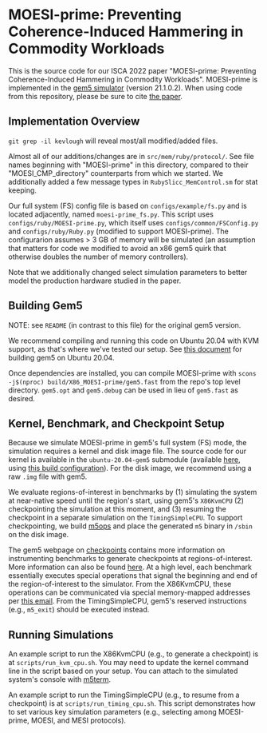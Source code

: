 # MOESI-prime: Preventing Coherence-Induced Hammering in Commodity Workloads

This is the source code for our ISCA 2022 paper "MOESI-prime: Preventing Coherence-Induced Hammering in Commodity Workloads".
MOESI-prime is implemented in the [gem5 simulator](https://github.com/gem5/gem5) (version 21.1.0.2).
When using code from this repository, please be sure to cite [the paper](https://www.kevinloughlin.org/moesi-prime.pdf).

## Implementation Overview

`git grep -il kevlough` will reveal most/all modified/added files.

Almost all of our additions/changes are in `src/mem/ruby/protocol/`. See file names beginning with
"MOESI-prime" in this directory, compared to their "MOESI_CMP_directory" counterparts from which
we started. We additionally added a few message types in `RubySlicc_MemControl.sm` for stat keeping.

Our full system (FS) config file is based on `configs/example/fs.py` and is located adjacently, named `moesi-prime_fs.py`. This script
uses `configs/ruby/MOESI-prime.py`, which itself uses `configs/common/FSConfig.py` and `configs/ruby/Ruby.py` (modified to support MOESI-prime). The configurarion assumes > 3 GB of memory will be simulated (an assumption that matters for code we modified to avoid an x86 gem5 quirk that otherwise doubles the number of memory controllers).

Note that we additionally changed select simulation parameters to better model the production hardware studied in the paper. 

## Building Gem5

NOTE: see `README` (in contrast to this file) for the original gem5 version.

We recommend compiling and running this code on Ubuntu 20.04 with KVM support, as that's where we've tested our setup. See [this document](https://www.gem5.org/documentation/general_docs/building) for building gem5 on Ubuntu 20.04.

Once dependencies are installed, you can compile MOESI-prime with `scons -j$(nproc) build/X86_MOESI-prime/gem5.fast` from the repo's top level directory. `gem5.opt` and `gem5.debug` can be used in lieu of `gem5.fast` as desired.

## Kernel, Benchmark, and Checkpoint Setup

Because we simulate MOESI-prime in gem5's full system (FS) mode, the simulation requires a kernel and disk image file. The source code for our kernel is available in the `ubuntu-20.04-gem5` submodule (available [here](https://github.com/efeslab/ubuntu-20.04-gem5), using [this build configuration](https://github.com/efeslab/ubuntu-20.04-gem5/blob/main/linux-config-5.4.0-88-generic-gem5)). For the disk image, we recommend using a raw `.img` file with gem5.

We evaluate regions-of-interest in benchmarks by (1) simulating the system at near-native speed until the region's start, using gem5's `X86KvmCPU` (2) checkpointing the simulation at this moment, and (3) resuming the checkpoint in a separate simulation on the `TimingSimpleCPU`. To support checkpointing, we build [m5ops](https://www.gem5.org/documentation/general_docs/m5ops/) and place the generated `m5` binary in `/sbin` on the disk image.

The gem5 webpage on [checkpoints](https://www.gem5.org/documentation/general_docs/checkpoints/) contains more information on instrumenting benchmarks to generate checkpoints at regions-of-interest. More information can also be found [here](https://gem5art.readthedocs.io/en/latest/). At a high level, each benchmark essentially executes special operations that signal the beginning and end of the region-of-interest to the simulator. From the X86KvmCPU, these operations can be communicated via special memory-mapped addresses per [this email](https://www.mail-archive.com/gem5-users@gem5.org/msg18356.html). From the TimingSimpleCPU, gem5's reserved instructions (e.g., `m5_exit`) should be executed instead.

## Running Simulations

An example script to run the X86KvmCPU (e.g., to generate a checkpoint) is at `scripts/run_kvm_cpu.sh`. You may need to update the kernel command line in the script based on your setup. You can attach to the simulated system's console with [m5term](https://www.gem5.org/documentation/general_docs/fullsystem/m5term).

An example script to run the TimingSimpleCPU (e.g., to resume from a checkpoint) is at `scripts/run_timing_cpu.sh`. This script demonstrates how to set various key simulation parameters (e.g., selecting among MOESI-prime, MOESI, and MESI protocols).
